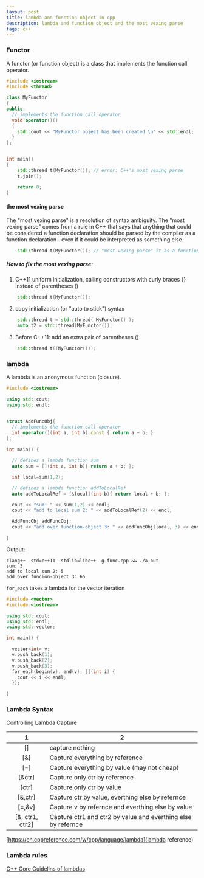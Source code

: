 ```yaml
---
layout: post
title: lambda and function object in cpp 
description: lambda and function object and the most vexing parse 
tags: c++
---
```



### Functor

A functor (or function object) is a class that implements the function call operator.

```c++
#include <iostream>
#include <thread>

class MyFunctor
{
public:
  // implements the function call operator
  void operator()()
  {
    std::cout << "MyFunctor object has been created \n" << std::endl;
  }
};


int main()
{
    std::thread t(MyFunctor()); // error: C++'s most vexing parse
    t.join();

    return 0;
}

```

#### the most vexing parse

The "most vexing parse" is a resolution of syntax ambiguity.
The "most vexing parse" comes from a rule in C++ that says that anything that could be considered a function declaration should be parsed by the compiler as a function declaration--even if it could be interpreted as something else.

```c++
    std::thread t(MyFunctor()); // "most vexing parse" it as a function declaration
```

##### How to fix the most vexing parse:

1. C++11 uniform initialization, calling constructors with curly braces {} instead of parentheses ()

```c++
    std::thread t{MyFunctor()};
```


2. copy initialization (or "auto to stick") syntax

```c++
    std::thread t = std::thread( MyFunctor() );
    auto t2 = std::thread(MyFunctor());
```

3. Before C++11: add an extra pair of parentheses ()

```c++
    std::thread t((MyFunctor()));
```



### lambda

A lambda is an anonymous function (closure). 


```c++
#include <iostream>

using std::cout;
using std::endl;


struct AddFuncObj{
  // implements the function call operator
  int operator()(int a, int b) const { return a + b; }
};
    
int main() {

  // defines a lambda function sum   
  auto sum = [](int a, int b){ return a + b; };        

  int local=sum(1,2);

  // defines a lambda function addToLocalRef   
  auto addToLocalRef = [&local](int b){ return local + b; };

  cout << "sum: " << sum(1,2) << endl;
  cout << "add to local sum 2: " << addToLocalRef(2) << endl;

  AddFuncObj addFuncObj;
  cout << "add over function-object 3: " << addFuncObj(local, 3) << endl;

}
```

Output:
```
clang++ -std=c++11 -stdlib=libc++ -g func.cpp && ./a.out
sum: 3
add to local sum 2: 5
add over funcion-object 3: 65
```


`for_each` takes a lambda for the vector iteration 

```c++
#include <vector>
#include <iostream>

using std::cout;
using std::endl;
using std::vector;

int main() {

  vector<int> v;
  v.push_back(1);
  v.push_back(2);
  v.push_back(3);
  for_each(begin(v), end(v), [](int i) {
    cout << i << endl;
  });

}
```


### Lambda Syntax

Controlling Lambda Capture


|   1  | 2    |
|:----:|------|
| []  | capture nothing |
| [&] |   Capture everything by reference   |
| [=] |   Capture everything by value (may not cheap)   |
| [&ctr] |   Capture only ctr by reference   |
| [ctr] |   Capture only ctr by value   |
| [&,ctr] |   Capture ctr by value, everthing else by refernce   |
| [=,&v] |   Capture v by refernce and everthing else by value   |
| [&, ctr1, ctr2] |  Capture ctr1 and ctr2 by value and everthing else by refernce   |


[https://en.cppreference.com/w/cpp/language/lambda](lambda reference)


### Lambda rules

[C++ Core Guidelins of lambdas](https://isocpp.github.io/CppCoreGuidelines/CppCoreGuidelines#SS-lambdas) 


